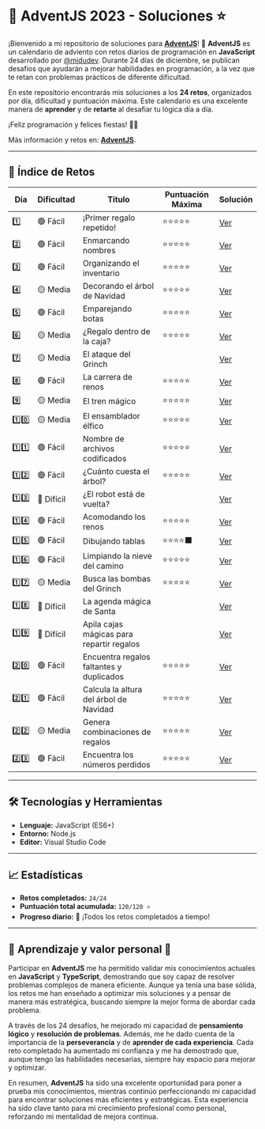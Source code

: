 # 🎄 AdventJS 2023 - Soluciones ⭐

¡Bienvenido a mi repositorio de soluciones para **[AdventJS](https://adventjs.dev/es/)**! 🚀 **AdventJS** es un calendario de adviento con retos
diarios de programación en **JavaScript** desarrollado por [@midudev](https://github.com/midudev). Durante 24 días de diciembre, se publican desafíos
que ayudarán a mejorar habilidades en programación, a la vez que te retan con problemas prácticos de diferente dificultad.

En este repositorio encontrarás mis soluciones a los **24 retos**, organizados por día, dificultad y puntuación máxima. Este calendario es una
excelente manera de **aprender** y de **retarte** al desafiar tu lógica día a día.

¡Feliz programación y felices fiestas! 🎅🎁

Más información y retos en: **[AdventJS](https://adventjs.dev/es)**.

---

## 📜 Índice de Retos

| Día  | Dificultad | Título                                    | Puntuación Máxima | Solución           |
| ---- | ---------- | ----------------------------------------- | ----------------- | ------------------ |
| 1️⃣   | 🟢 Fácil   | ¡Primer regalo repetido!                  | ⭐⭐⭐⭐⭐        | [Ver](./reto01.js) |
| 2️⃣   | 🟢 Fácil   | Enmarcando nombres                        | ⭐⭐⭐⭐⭐        | [Ver](./reto02.js) |
| 3️⃣   | 🟢 Fácil   | Organizando el inventario                 | ⭐⭐⭐⭐⭐        | [Ver](./reto03.js) |
| 4️⃣   | 🟡 Media   | Decorando el árbol de Navidad             | ⭐⭐⭐⭐⭐        | [Ver](./reto04.js) |
| 5️⃣   | 🟢 Fácil   | Emparejando botas                         | ⭐⭐⭐⭐⭐        | [Ver](./reto05.js) |
| 6️⃣   | 🟡 Media   | ¿Regalo dentro de la caja?                | ⭐⭐⭐⭐⭐        | [Ver](./reto06.js) |
| 7️⃣   | 🟡 Media   | El ataque del Grinch                      |                   | [Ver](./reto07.js) |
| 8️⃣   | 🟢 Fácil   | La carrera de renos                       | ⭐⭐⭐⭐⭐        | [Ver](./reto08.js) |
| 9️⃣   | 🟡 Media   | El tren mágico                            | ⭐⭐⭐⭐⭐        | [Ver](./reto09.js) |
| 1️⃣0️⃣ | 🟡 Media   | El ensamblador élfico                     | ⭐⭐⭐⭐⭐        | [Ver](./reto10.js) |
| 1️⃣1️⃣ | 🟢 Fácil   | Nombre de archivos codificados            | ⭐⭐⭐⭐⭐        | [Ver](./reto11.js) |
| 1️⃣2️⃣ | 🟢 Fácil   | ¿Cuánto cuesta el árbol?                  | ⭐⭐⭐⭐⭐        | [Ver](./reto12.js) |
| 1️⃣3️⃣ | 🔴 Difícil | ¿El robot está de vuelta?                 |                   | [Ver](./reto13.js) |
| 1️⃣4️⃣ | 🟢 Fácil   | Acomodando los renos                      | ⭐⭐⭐⭐⭐        | [Ver](./reto14.js) |
| 1️⃣5️⃣ | 🟢 Fácil   | Dibujando tablas                          | ⭐⭐⭐⭐⬛        | [Ver](./reto15.js) |
| 1️⃣6️⃣ | 🟢 Fácil   | Limpiando la nieve del camino             | ⭐⭐⭐⭐⭐        | [Ver](./reto16.js) |
| 1️⃣7️⃣ | 🟡 Media   | Busca las bombas del Grinch               | ⭐⭐⭐⭐⭐        | [Ver](./reto17.js) |
| 1️⃣8️⃣ | 🔴 Difícil | La agenda mágica de Santa                 |                   | [Ver](./reto18.js) |
| 1️⃣9️⃣ | 🔴 Difícil | Apila cajas mágicas para repartir regalos |                   | [Ver](./reto19.js) |
| 2️⃣0️⃣ | 🟢 Fácil   | Encuentra regalos faltantes y duplicados  | ⭐⭐⭐⭐⭐        | [Ver](./reto20.js) |
| 2️⃣1️⃣ | 🟢 Fácil   | Calcula la altura del árbol de Navidad    | ⭐⭐⭐⭐⭐        | [Ver](./reto21.js) |
| 2️⃣2️⃣ | 🟡 Media   | Genera combinaciones de regalos           | ⭐⭐⭐⭐⭐        | [Ver](./reto22.js) |
| 2️⃣3️⃣ | 🟢 Fácil   | Encuentra los números perdidos            | ⭐⭐⭐⭐⭐        | [Ver](./reto23.js) |

---

## 🛠️ Tecnologías y Herramientas

-   **Lenguaje:** JavaScript (ES6+)
-   **Entorno:** Node.js
-   **Editor:** Visual Studio Code

---

## 📈 Estadísticas

-   **Retos completados:** `24/24`
-   **Puntuación total acumulada:** `120/120 ⭐`
-   **Progreso diario:** 🎯 ¡Todos los retos completados a tiempo!

---

## 🌟 Aprendizaje y valor personal 🌟

Participar en **AdventJS** me ha permitido validar mis conocimientos actuales en **JavaScript** y **TypeScript**, demostrando que soy capaz de
resolver problemas complejos de manera eficiente. Aunque ya tenía una base sólida, los retos me han enseñado a optimizar mis soluciones y a pensar de
manera más estratégica, buscando siempre la mejor forma de abordar cada problema.

A través de los 24 desafíos, he mejorado mi capacidad de **pensamiento lógico** y **resolución de problemas**. Además, me he dado cuenta de la
importancia de la **perseverancia** y de **aprender de cada experiencia**. Cada reto completado ha aumentado mi confianza y me ha demostrado que,
aunque tengo las habilidades necesarias, siempre hay espacio para mejorar y optimizar.

En resumen, **AdventJS** ha sido una excelente oportunidad para poner a prueba mis conocimientos, mientras continúo perfeccionando mi capacidad para
encontrar soluciones más eficientes y estratégicas. Esta experiencia ha sido clave tanto para mi crecimiento profesional como personal, reforzando mi
mentalidad de mejora continua.
